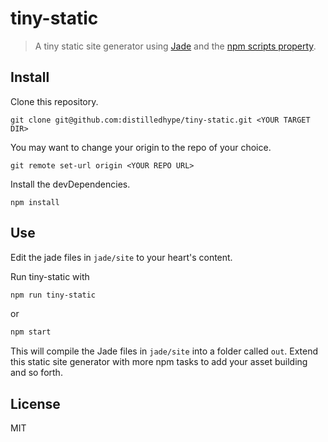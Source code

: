 # tiny-static

> A tiny static site generator using [Jade](http://jade-lang.com) and
the [npm scripts property](https://docs.npmjs.com/misc/scripts).

## Install

Clone this repository.

```
git clone git@github.com:distilledhype/tiny-static.git <YOUR TARGET DIR>
```

You may want to change your origin to the repo of your choice.

```
git remote set-url origin <YOUR REPO URL>
```

Install the devDependencies.

```
npm install
```

## Use

Edit the jade files in `jade/site` to your heart's content.

Run tiny-static with

```sh
npm run tiny-static
```

or

```sh
npm start
```

This will compile the Jade files in `jade/site` into a folder called `out`.
Extend this static site generator with more npm tasks to add your asset building and so forth.

## License
MIT
